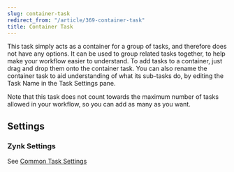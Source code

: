 ```yaml
---
slug: container-task
redirect_from: "/article/369-container-task"
title: Container Task
---
```

This task simply acts as a container for a group of tasks, and therefore does not have any options. It can be used to group related tasks together, to help make your workflow easier to understand. To add tasks to a container, just drag and drop them onto the container task. You can also rename the container task to aid understanding of what its sub-tasks do, by editing the Task Name in the Task Settings pane.

Note that this task does not count towards the maximum number of tasks allowed in your workflow, so you can add as many as you want.

## Settings
### Zynk Settings
See [Common Task Settings](common-task-settings)